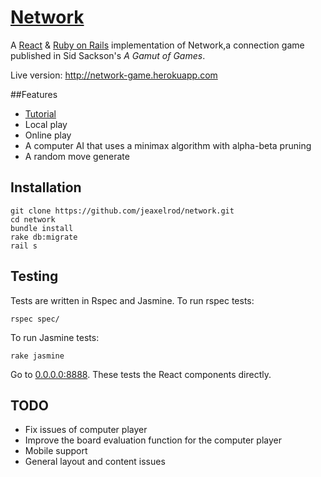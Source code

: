 # [Network](http://network-game.herokuapp.com/)

A [React](http://facebook.github.io/react) & [Ruby on Rails](http://rubyonrails.org/) implementation of Network,a connection game published in Sid Sackson's *A Gamut of Games*.

Live version: http://network-game.herokuapp.com

##Features

* [Tutorial](http://network-game.herokuapp.com/tutorial/teams)
* Local play
* Online play
* A computer AI that uses a minimax algorithm with alpha-beta pruning
* A random move generate

## Installation 

    git clone https://github.com/jeaxelrod/network.git
    cd network
    bundle install
    rake db:migrate
    rail s

## Testing

Tests are written in Rspec and Jasmine. To run rspec tests:

    rspec spec/

To run Jasmine tests:

    rake jasmine

Go to [0.0.0.0:8888](http://0.0.0.0:8888). These tests the React components directly.

## TODO

* Fix issues of computer player
* Improve the board evaluation function for the computer player 
* Mobile support
* General layout and content issues

